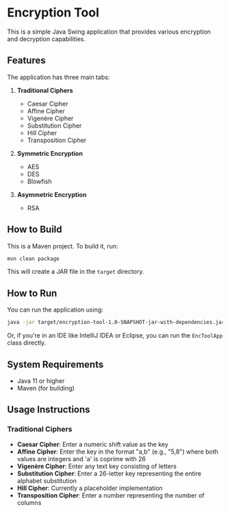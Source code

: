 # Encryption Tool

This is a simple Java Swing application that provides various encryption and decryption capabilities.

## Features

The application has three main tabs:

1. **Traditional Ciphers**
   - Caesar Cipher
   - Affine Cipher
   - Vigenère Cipher
   - Substitution Cipher
   - Hill Cipher
   - Transposition Cipher

2. **Symmetric Encryption**
   - AES
   - DES
   - Blowfish

3. **Asymmetric Encryption**
   - RSA

## How to Build

This is a Maven project. To build it, run:

```bash
mvn clean package
```

This will create a JAR file in the `target` directory.

## How to Run

You can run the application using:

```bash
java -jar target/encryption-tool-1.0-SNAPSHOT-jar-with-dependencies.jar
```

Or, if you're in an IDE like IntelliJ IDEA or Eclipse, you can run the `EncToolApp` class directly.

## System Requirements

- Java 11 or higher
- Maven (for building)

## Usage Instructions

### Traditional Ciphers
- **Caesar Cipher**: Enter a numeric shift value as the key
- **Affine Cipher**: Enter the key in the format "a,b" (e.g., "5,8") where both values are integers and 'a' is coprime with 26
- **Vigenère Cipher**: Enter any text key consisting of letters
- **Substitution Cipher**: Enter a 26-letter key representing the entire alphabet substitution
- **Hill Cipher**: Currently a placeholder implementation
- **Transposition Cipher**: Enter a number representing the number of columns
